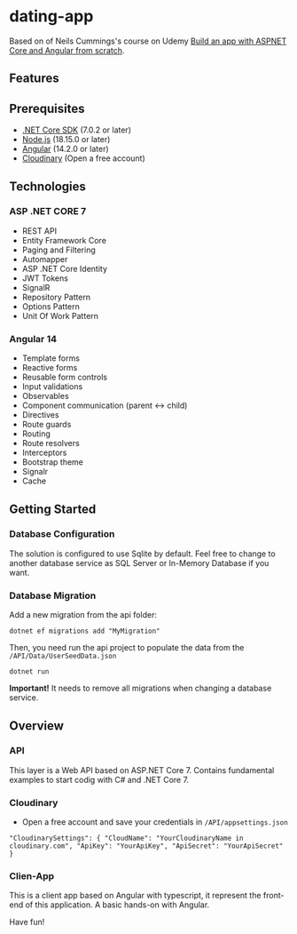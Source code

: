 # dating-app
Based on of Neils Cummings's course on Udemy [Build an app with ASPNET Core and Angular from scratch](https://www.udemy.com/course/build-an-app-with-aspnet-core-and-angular-from-scratch/).

## Features

## Prerequisites
* [.NET Core SDK](https://dotnet.microsoft.com/download) (7.0.2 or later)
* [Node.js](https://nodejs.org/en/download/current/) (18.15.0 or later)
* [Angular](https://angular.io/guide/setup-local) (14.2.0 or later)
* [Cloudinary](https://cloudinary.com/) (Open a free account)

## Technologies

### ASP .NET CORE 7
* REST API
* Entity Framework Core
* Paging and Filtering
* Automapper
* ASP .NET Core Identity
* JWT Tokens
* SignalR
* Repository Pattern
* Options Pattern
* Unit Of Work Pattern

### Angular 14
* Template forms
* Reactive forms
* Reusable form controls
* Input validations
* Observables
* Component communication (parent <-> child)
* Directives
* Route guards
* Routing
* Route resolvers
* Interceptors
* Bootstrap theme
* Signalr
* Cache

## Getting Started

### Database Configuration

The solution is configured to use Sqlite by default. Feel free to change to another database service as SQL Server or In-Memory Database if you want.

### Database Migration

Add a new migration from the api folder:

 `dotnet ef migrations add "MyMigration"`

 Then, you need run the api project to populate the data from the `/API/Data/UserSeedData.json`
 
 `dotnet run`

 **Important!** It needs to remove all migrations when changing a database service.

## Overview

### API

This layer is a Web API based on ASP.NET Core 7. Contains fundamental examples to start codig with C# and .NET Core 7.

### Cloudinary
* Open a free account and save your credentials in `/API/appsettings.json`

`"CloudinarySettings": {
    "CloudName": "YourCloudinaryName in cloudinary.com",
    "ApiKey": "YourApiKey",
    "ApiSecret": "YourApiSecret"
  }`

### Clien-App

This is a client app based on Angular with typescript, it represent the front-end of this application. A basic hands-on with Angular.

Have fun!
